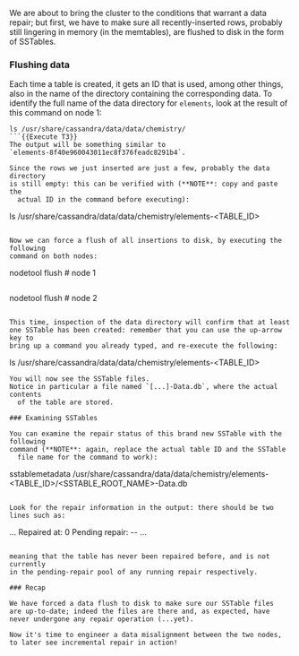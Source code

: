 We are about to bring the cluster to the conditions that warrant a data
repair; but first, we have to make sure all recently-inserted rows, probably
still lingering in memory (in the memtables), are flushed to disk in the
form of SSTables.

### Flushing data

Each time a table is created, it gets an ID that is used, among other things,
also in the name of the directory containing the corresponding data.
To identify the full name of the data directory for `elements`, look at
the result of this command on node 1:
```
ls /usr/share/cassandra/data/data/chemistry/
```{{Execute T3}}
The output will be something similar to
`elements-8f40e960043011ec8f376feadc8291b4`.

Since the rows we just inserted are just a few, probably the data directory
is still empty: this can be verified with (**NOTE**: copy and paste the
  actual ID in the command before executing):
```
ls /usr/share/cassandra/data/data/chemistry/elements-<TABLE_ID>
```{{Execute T3}}

Now we can force a flush of all insertions to disk, by executing the following
command on both nodes:
```
nodetool flush  # node 1
```{{Execute T3}}

```
nodetool flush  # node 2
```{{Execute T6}}

This time, inspection of the data directory will confirm that at least
one SSTable has been created: remember that you can use the up-arrow key to
bring up a command you already typed, and re-execute the following:
```
ls /usr/share/cassandra/data/data/chemistry/elements-<TABLE_ID>
```{{Execute T3}}
You will now see the SSTable files.
Notice in particular a file named `[...]-Data.db`, where the actual contents
  of the table are stored.

### Examining SSTables

You can examine the repair status of this brand new SSTable with the following
command (**NOTE**: again, replace the actual table ID and the SSTable
  file name for the command to work):
```
sstablemetadata /usr/share/cassandra/data/data/chemistry/elements-<TABLE_ID>/<SSTABLE_ROOT_NAME>-Data.db
```{{execute T3}}

Look for the repair information in the output: there should be two lines such as:
```
...
Repaired at: 0
Pending repair: --
...
```

meaning that the table has never been repaired before, and is not currently
in the pending-repair pool of any running repair respectively.

### Recap

We have forced a data flush to disk to make sure our SSTable files
are up-to-date; indeed the files are there and, as expected, have
never undergone any repair operation (...yet).

Now it's time to engineer a data misalignment between the two nodes,
to later see incremental repair in action!
